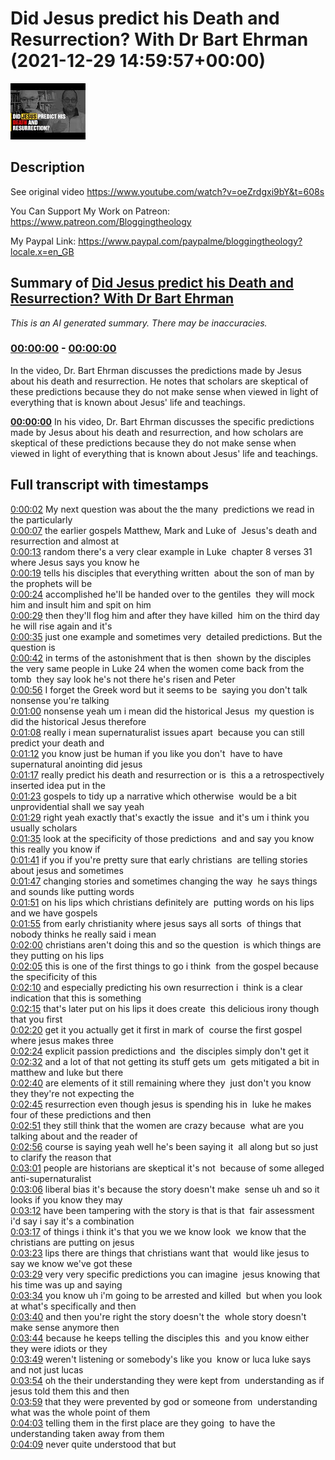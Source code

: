 # Did Jesus predict his Death and Resurrection? With Dr Bart Ehrman (2021-12-29 14:59:57+00:00)

![alt Did Jesus predict his Death and Resurrection? With Dr Bart Ehrman](AVeUVbr1RqA.jpg "Did Jesus predict his Death and Resurrection? With Dr Bart Ehrman")

## Description

See original video https://www.youtube.com/watch?v=oeZrdgxi9bY&t=608s

You Can Support My Work on Patreon:
https://www.patreon.com/Bloggingtheology

My Paypal Link: 
https://www.paypal.com/paypalme/bloggingtheology?locale.x=en_GB

## Summary of [Did Jesus predict his Death and Resurrection? With Dr Bart Ehrman](https://www.youtube.com/watch?v=AVeUVbr1RqA)


*This is an AI generated summary. There may be inaccuracies. [](/)*

### [00:00:00](https://www.youtube.com/watch?v=AVeUVbr1RqA&t=0) - [00:00:00](https://www.youtube.com/watch?v=AVeUVbr1RqA&t=0)

In the video, Dr. Bart Ehrman discusses the predictions made by Jesus about his death and resurrection. He notes that scholars are skeptical of these predictions because they do not make sense when viewed in light of everything that is known about Jesus' life and teachings.

**[00:00:00](https://www.youtube.com/watch?v=AVeUVbr1RqA&t=0)** In his video, Dr. Bart Ehrman discusses the specific predictions made by Jesus about his death and resurrection, and how scholars are skeptical of these predictions because they do not make sense when viewed in light of everything that is known about Jesus' life and teachings.

## Full transcript with timestamps

[0:00:02](https://youtu.be/AVeUVbr1RqA?t=2) My next question was about the the many 
predictions we read in the particularly    
[0:00:07](https://youtu.be/AVeUVbr1RqA?t=7) the earlier gospels Matthew, Mark and Luke of 
Jesus's death and resurrection and almost at    
[0:00:13](https://youtu.be/AVeUVbr1RqA?t=13) random there's a very clear example in Luke 
chapter 8 verses 31 where Jesus says you know he    
[0:00:19](https://youtu.be/AVeUVbr1RqA?t=19) tells his disciples that everything written 
about the son of man by the prophets will be    
[0:00:24](https://youtu.be/AVeUVbr1RqA?t=24) accomplished he'll be handed over to the gentiles 
they will mock him and insult him and spit on him    
[0:00:29](https://youtu.be/AVeUVbr1RqA?t=29) then they'll flog him and after they have killed 
him on the third day he will rise again and it's    
[0:00:35](https://youtu.be/AVeUVbr1RqA?t=35) just one example and sometimes very 
detailed predictions. But the question is  
[0:00:42](https://youtu.be/AVeUVbr1RqA?t=42) in terms of the astonishment that is then 
shown by the disciples the very same people in Luke 24 when the women come back from the tomb 
they say look he's not there he's risen and Peter    
[0:00:56](https://youtu.be/AVeUVbr1RqA?t=56) I forget the Greek word but it seems to be 
saying you don't talk nonsense you're talking    
[0:01:00](https://youtu.be/AVeUVbr1RqA?t=60) nonsense yeah um i mean did the historical Jesus 
my question is did the historical Jesus therefore    
[0:01:08](https://youtu.be/AVeUVbr1RqA?t=68) really i mean supernaturalist issues apart 
because you can still predict your death and    
[0:01:12](https://youtu.be/AVeUVbr1RqA?t=72) you know just be human if you like you don't 
have to have supernatural anointing did jesus    
[0:01:17](https://youtu.be/AVeUVbr1RqA?t=77) really predict his death and resurrection or is 
this a a retrospectively inserted idea put in the    
[0:01:23](https://youtu.be/AVeUVbr1RqA?t=83) gospels to tidy up a narrative which otherwise 
would be a bit unprovidential shall we say yeah    
[0:01:29](https://youtu.be/AVeUVbr1RqA?t=89) right yeah exactly that's exactly the issue 
and it's um i think you usually scholars    
[0:01:35](https://youtu.be/AVeUVbr1RqA?t=95) look at the specificity of those predictions 
and and say you know this really you know if    
[0:01:41](https://youtu.be/AVeUVbr1RqA?t=101) if you if you're pretty sure that early christians 
are telling stories about jesus and sometimes    
[0:01:47](https://youtu.be/AVeUVbr1RqA?t=107) changing stories and sometimes changing the way 
he says things and sounds like putting words    
[0:01:51](https://youtu.be/AVeUVbr1RqA?t=111) on his lips which christians definitely are 
putting words on his lips and we have gospels    
[0:01:55](https://youtu.be/AVeUVbr1RqA?t=115) from early christianity where jesus says all sorts 
of things that nobody thinks he really said i mean    
[0:02:00](https://youtu.be/AVeUVbr1RqA?t=120) christians aren't doing this and so the question 
is which things are they putting on his lips    
[0:02:05](https://youtu.be/AVeUVbr1RqA?t=125) this is one of the first things to go i think 
from the gospel because the specificity of this    
[0:02:10](https://youtu.be/AVeUVbr1RqA?t=130) and especially predicting his own resurrection i 
think is a clear indication that this is something    
[0:02:15](https://youtu.be/AVeUVbr1RqA?t=135) that's later put on his lips it does create 
this delicious irony though that you first    
[0:02:20](https://youtu.be/AVeUVbr1RqA?t=140) get it you actually get it first in mark of 
course the first gospel where jesus makes three    
[0:02:24](https://youtu.be/AVeUVbr1RqA?t=144) explicit passion predictions and 
the disciples simply don't get it    
[0:02:32](https://youtu.be/AVeUVbr1RqA?t=152) and a lot of that not getting its stuff gets um 
gets mitigated a bit in matthew and luke but there    
[0:02:40](https://youtu.be/AVeUVbr1RqA?t=160) are elements of it still remaining where they 
just don't you know they they're not expecting the    
[0:02:45](https://youtu.be/AVeUVbr1RqA?t=165) resurrection even though jesus is spending his in 
luke he makes four of these predictions and then    
[0:02:51](https://youtu.be/AVeUVbr1RqA?t=171) they still think that the women are crazy because 
what are you talking about and the reader of    
[0:02:56](https://youtu.be/AVeUVbr1RqA?t=176) course is saying yeah well he's been saying it 
all along but so just to clarify the reason that    
[0:03:01](https://youtu.be/AVeUVbr1RqA?t=181) people are historians are skeptical it's not 
because of some alleged anti-supernaturalist    
[0:03:06](https://youtu.be/AVeUVbr1RqA?t=186) liberal bias it's because the story doesn't make 
sense uh and so it looks if you know they may    
[0:03:12](https://youtu.be/AVeUVbr1RqA?t=192) have been tampering with the story is that is that 
fair assessment i'd say i say it's a combination    
[0:03:17](https://youtu.be/AVeUVbr1RqA?t=197) of things i think it's that you we we know look 
we know that the christians are putting on jesus    
[0:03:23](https://youtu.be/AVeUVbr1RqA?t=203) lips there are things that christians want that 
would like jesus to say we know we've got these    
[0:03:29](https://youtu.be/AVeUVbr1RqA?t=209) very very specific predictions you can imagine 
jesus knowing that his time was up and saying    
[0:03:34](https://youtu.be/AVeUVbr1RqA?t=214) you know uh i'm going to be arrested and killed 
but when you look at what's specifically and then    
[0:03:40](https://youtu.be/AVeUVbr1RqA?t=220) and then you're right the story doesn't the 
whole story doesn't make sense anymore then    
[0:03:44](https://youtu.be/AVeUVbr1RqA?t=224) because he keeps telling the disciples this 
and you know either they were idiots or they    
[0:03:49](https://youtu.be/AVeUVbr1RqA?t=229) weren't listening or somebody's like you 
know or luca luke says and not just lucas    
[0:03:54](https://youtu.be/AVeUVbr1RqA?t=234) oh the their understanding they were kept from 
understanding as if jesus told them this and then    
[0:03:59](https://youtu.be/AVeUVbr1RqA?t=239) that they were prevented by god or someone from 
understanding what was the whole point of them    
[0:04:03](https://youtu.be/AVeUVbr1RqA?t=243) telling them in the first place are they going 
to have the understanding taken away from them  
[0:04:09](https://youtu.be/AVeUVbr1RqA?t=249) never quite understood that but  
